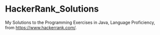 # HackerRank_Solutions

My Solutions to the Programming Exercises in Java, Language Proficiency, from https://www.hackerrank.com/.
